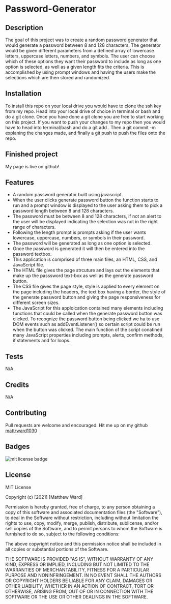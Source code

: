 # Password-Generator

## Description 

The goal of this project was to create a random password generator that would generate a password between 8 and 128 characters. The generator would be given different parameters from a defined array of lowercase letters, uppercase letters, numbers, and symbols. The user can choose which of these options they want their password to include as long as one option is selected, as well as a given length fits the criteria. This is accomplished by using prompt windows and having the users make the selections which are then stored and randomized.

## Installation 

To install this repo on your local drive you would have to clone the ssh key from my repo. Head into your local drive of choice in terminal or bash and do a git clone. Once you have done a git clone you are free to start working on this project. If you want to push your changes to my repo then you would have to head into terminal/bash and do a git add . Then a git commit -m explaning the changes made, and finally a git push to push the files onto the repo. 

## Finished project

My page is live on github!


## Features
<ul>
<li> A random password generator built using javascript.</li>
<li>When the user clicks generate password button the function starts to run and a prompt window is displayed to the user asking them to pick a password length between 8 and 128 characters.</li>
<li>The password must be between 8 and 128 characters, if not an alert to the user will be displayed indicating the selection was not in the right range of characters.</li>
<li>Following the length prompt is prompts asking if the user wants lowercase, uppercase, numbers, or symbols in their password.</li>
<li>The password will be generated as long as one option is selected.
<li>Once the password is generated it will then be entered into the password textbox.</li>
<li>This application is comprised of three main files, an HTML, CSS, and JavaScript file.</li>
<li>The HTML file gives the page strcuture and lays out the elements that make up the passsword text-box as well as the generate password button.</li>
<li>The CSS file gives the page style, style is applied to every element on the page including the headers, the text box having a border, the style of the generate password button and giving the page responsiveness for different screen sizes.</li>
<li>The JavaScript for this apploication contained many elements including functions that could be called when the generate password button was clicked. To recognize the password button being clicked we ha to use DOM events such as addEventListener() so certain script could be run when the button was clicked. The main function of the script conatined many JavaScript properties including prompts, alerts, confirm methods, if statements and for loops.</li>
</ul>

## Tests
N/A

## Credits
N/A

## Contributing

Pull requests are welcome and encouraged. Hit me up on my github <a href="https://github.com/mattrward1030">mattrward1030</a>

## Badges
 <img src="https://shields.io/badge/license-MIT-green" alt="mit license badge">

## License

MIT License

Copyright (c) [2021] [Matthew Ward]

Permission is hereby granted, free of charge, to any person obtaining a copy
of this software and associated documentation files (the "Software"), to deal
in the Software without restriction, including without limitation the rights
to use, copy, modify, merge, publish, distribute, sublicense, and/or sell
copies of the Software, and to permit persons to whom the Software is
furnished to do so, subject to the following conditions:

The above copyright notice and this permission notice shall be included in all
copies or substantial portions of the Software.

THE SOFTWARE IS PROVIDED "AS IS", WITHOUT WARRANTY OF ANY KIND, EXPRESS OR
IMPLIED, INCLUDING BUT NOT LIMITED TO THE WARRANTIES OF MERCHANTABILITY,
FITNESS FOR A PARTICULAR PURPOSE AND NONINFRINGEMENT. IN NO EVENT SHALL THE
AUTHORS OR COPYRIGHT HOLDERS BE LIABLE FOR ANY CLAIM, DAMAGES OR OTHER
LIABILITY, WHETHER IN AN ACTION OF CONTRACT, TORT OR OTHERWISE, ARISING FROM,
OUT OF OR IN CONNECTION WITH THE SOFTWARE OR THE USE OR OTHER DEALINGS IN THE
SOFTWARE.
